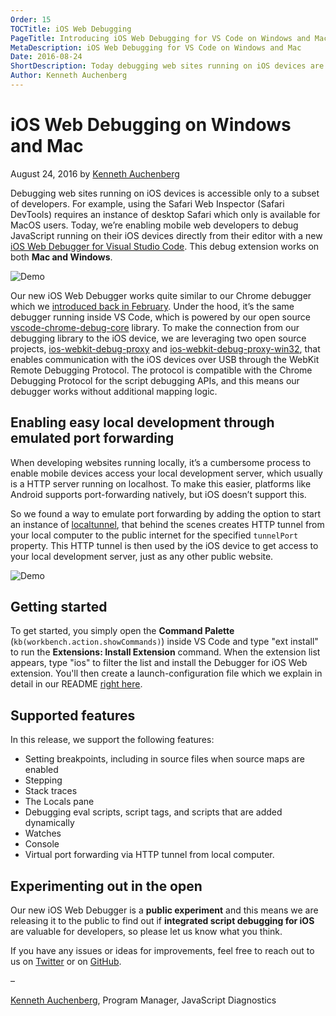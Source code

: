```yaml
---
Order: 15
TOCTitle: iOS Web Debugging
PageTitle: Introducing iOS Web Debugging for VS Code on Windows and Mac
MetaDescription: iOS Web Debugging for VS Code on Windows and Mac
Date: 2016-08-24
ShortDescription: Today debugging web sites running on iOS devices are limited to a subset of developers, as the Safari Web Inspector (Safari DevTools) requires an instance of desktop Safari which only is available for MacOS users. With our new debugger we are aiming to change that, as our iOS Web Debugger for Visual Studio Code works both on Mac and Windows.
Author: Kenneth Auchenberg
---
```


# iOS Web Debugging on Windows and Mac

August 24, 2016 by [Kenneth Auchenberg](https://twitter.com/auchenberg)

Debugging web sites running on iOS devices is accessible only to a subset of developers. For example, using the Safari Web Inspector (Safari DevTools) requires an instance of desktop Safari which only is available for MacOS users. Today, we’re enabling mobile web developers to debug JavaScript running on their iOS devices directly from their editor with a new [iOS Web Debugger for Visual Studio Code](https://marketplace.visualstudio.com/items?itemName=msjsdiag.debugger-for-ios-web). This debug extension works on both **Mac and Windows**.

![Demo](2016_08_22_ios-debugger-splash.png)

Our new iOS Web Debugger works quite similar to our Chrome debugger which we [introduced back in February](https://code.visualstudio.com/blogs/2016/02/23/introducing-chrome-debugger-for-vs-code). Under the hood, it’s the same debugger running inside VS Code, which is powered by our open source [vscode-chrome-debug-core](https://github.com/Microsoft/vscode-chrome-debug-core) library. To make the connection from our debugging library to the iOS device, we are leveraging two open source projects, [ios-webkit-debug-proxy](https://github.com/google/ios-webkit-debug-proxy) and [ios-webkit-debug-proxy-win32](https://github.com/artygus/ios-webkit-debug-proxy-win32), that enables communication with the iOS devices over USB through the WebKit Remote Debugging Protocol. The protocol is compatible with the Chrome Debugging Protocol for the script debugging APIs, and this means our debugger works without additional mapping logic.

## Enabling easy local development through emulated port forwarding

When developing websites running locally, it’s a cumbersome process to enable mobile devices access your local development server, which usually is a HTTP server running on localhost. To make this easier, platforms like Android supports port-forwarding natively, but iOS doesn’t support this.

So we found a way to emulate port forwarding by adding the option to start an instance of [localtunnel](https://localtunnel.github.io/www/), that behind the scenes creates HTTP tunnel from your local computer to the public internet for the specified `tunnelPort` property. This HTTP tunnel is then used by the iOS device to get access to your local development server, just as any other public website.

![Demo](2016_08_22_ios-debugger-demo.gif)

## Getting started

To get started, you simply open the **Command Palette** (`kb(workbench.action.showCommands)`) inside VS Code and type "ext install" to run the **Extensions: Install Extension** command. When the extension list appears, type "ios" to filter the list and install the Debugger for iOS Web extension. You'll then create a launch-configuration file which we explain in detail in our README [right here](https://github.com/Microsoft/vscode-ios-web-debug).

## Supported features

In this release, we support the following features:

- Setting breakpoints, including in source files when source maps are enabled
- Stepping
- Stack traces
- The Locals pane
- Debugging eval scripts, script tags, and scripts that are added dynamically
- Watches
- Console
- Virtual port forwarding via HTTP tunnel from local computer.

## Experimenting out in the open

Our new iOS Web Debugger is a **public experiment** and this means we are releasing it to the public to find out if **integrated script debugging for iOS** are valuable for developers, so please let us know what you think.

If you have any issues or ideas for improvements, feel free to reach out to us on [Twitter](https://twitter.com/code) or on [GitHub](https://github.com/Microsoft/vscode-ios-web-debug).

–

[Kenneth Auchenberg](https://twitter.com/auchenberg), Program Manager, JavaScript Diagnostics
